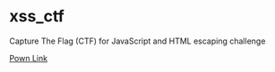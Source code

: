# xss_ctf
Capture The Flag (CTF) for JavaScript and HTML escaping challenge

[Pown Link](http://48c5152e.ngrok.io/mylink)
